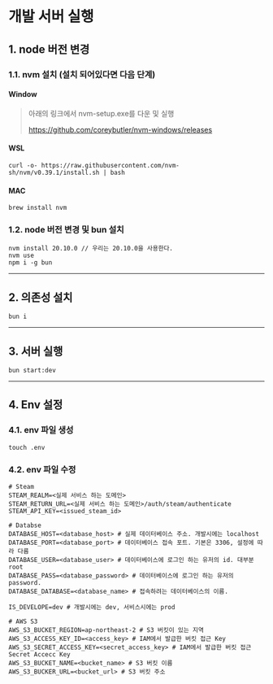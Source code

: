 # 개발 서버 실행

## 1. node 버전 변경

### 1.1. nvm 설치 (설치 되어있다면 다음 단계)

#### Window

> 아래의 링크에서 nvm-setup.exe를 다운 및 실행
>
> https://github.com/coreybutler/nvm-windows/releases

#### WSL

```
curl -o- https://raw.githubusercontent.com/nvm-sh/nvm/v0.39.1/install.sh | bash
```

#### MAC

```
brew install nvm
```

### 1.2. node 버전 변경 및 bun 설치

```
nvm install 20.10.0 // 우리는 20.10.0을 사용한다.
nvm use
npm i -g bun
```

---

## 2. 의존성 설치

```
bun i
```

---

## 3. 서버 실행

```
bun start:dev
```
---


## 4. Env 설정

### 4.1. env 파일 생성
```
touch .env
```

### 4.2. env 파일 수정
```
# Steam
STEAM_REALM=<실제 서비스 하는 도메인>
STEAM_RETURN_URL=<실제 서비스 하는 도메인>/auth/steam/authenticate
STEAM_API_KEY=<issued_steam_id>

# Databse
DATABASE_HOST=<database_host> # 실제 데이터베이스 주소. 개발시에는 localhost
DATABASE_PORT=<database_port> # 데이터베이스 접속 포트. 기본은 3306, 설정에 따라 다름
DATABASE_USER=<database_user> # 데이터베이스에 로그인 하는 유저의 id. 대부분 root
DATABASE_PASS=<database_password> # 데이터베이스에 로그인 하는 유저의 password.
DATABASE_DATABASE=<database_name> # 접속하려는 데이터베이스의 이름.

IS_DEVELOPE=dev # 개발시에는 dev, 서비스시에는 prod

# AWS S3
AWS_S3_BUCKET_REGION=ap-northeast-2 # S3 버킷이 있는 지역
AWS_S3_ACCESS_KEY_ID=<access_key> # IAM에서 발급한 버킷 접근 Key
AWS_S3_SECRET_ACCESS_KEY=<secret_access_key> # IAM에서 발급한 버킷 접근 Secret Accecc Key
AWS_S3_BUCKET_NAME=<bucket_name> # S3 버킷 이름
AWS_S3_BUCKER_URL=<bucket_url> # S3 버킷 주소
```